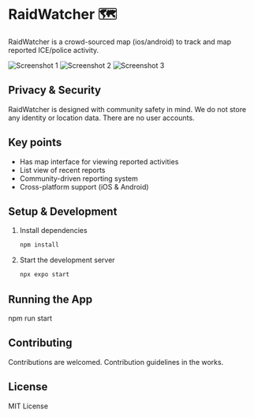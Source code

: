 # RaidWatcher 🗺️

RaidWatcher is a crowd-sourced map (ios/android) to track and map reported ICE/police activity.

![Screenshot 1](../assets/images/app-about.png "App Screenshot 1")
![Screenshot 2](../assets/images/app-report.png "App Screenshot 2")
![Screenshot 3](../assets/images/app-map.png "App Screenshot 3")

## Privacy & Security

RaidWatcher is designed with community safety in mind. We do not store any identity or location data. There are no user accounts.

## Key points

- Has map interface for viewing reported activities
- List view of recent reports
- Community-driven reporting system
- Cross-platform support (iOS & Android)

## Setup & Development

1. Install dependencies

   ```bash
   npm install
   ```

2. Start the development server
   ```bash
   npx expo start
   ```

## Running the App

npm run start

## Contributing

Contributions are welcomed. Contribution guidelines in the works.

## License

MIT License
